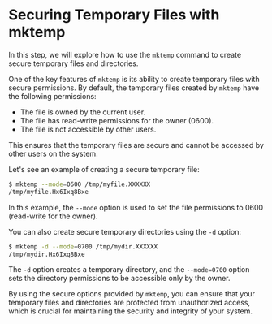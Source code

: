 # Securing Temporary Files with mktemp

In this step, we will explore how to use the `mktemp` command to create secure temporary files and directories.

One of the key features of `mktemp` is its ability to create temporary files with secure permissions. By default, the temporary files created by `mktemp` have the following permissions:

- The file is owned by the current user.
- The file has read-write permissions for the owner (0600).
- The file is not accessible by other users.

This ensures that the temporary files are secure and cannot be accessed by other users on the system.

Let's see an example of creating a secure temporary file:

```bash
$ mktemp --mode=0600 /tmp/myfile.XXXXXX
/tmp/myfile.Hx6Ixq8Bxe
```

In this example, the `--mode` option is used to set the file permissions to 0600 (read-write for the owner).

You can also create secure temporary directories using the `-d` option:

```bash
$ mktemp -d --mode=0700 /tmp/mydir.XXXXXX
/tmp/mydir.Hx6Ixq8Bxe
```

The `-d` option creates a temporary directory, and the `--mode=0700` option sets the directory permissions to be accessible only by the owner.

By using the secure options provided by `mktemp`, you can ensure that your temporary files and directories are protected from unauthorized access, which is crucial for maintaining the security and integrity of your system.
